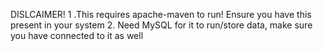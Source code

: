 DISLCAIMER!
1 .This requires apache-maven to run! Ensure you have this present in your system
2. Need MySQL for it to run/store data, make sure you have connected to it as well 
